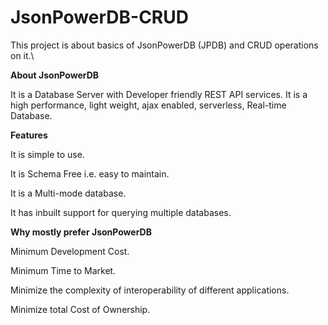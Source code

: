 # JsonPowerDB-CRUD
This project is about basics of JsonPowerDB (JPDB) and CRUD operations on it.\

**About JsonPowerDB**


It is a Database Server with Developer friendly REST API services. It is a high performance, light weight, ajax enabled, serverless, Real-time Database.

**Features**


It is simple to use.

It is Schema Free i.e. easy to maintain.

It is a Multi-mode database.

It has inbuilt support for querying multiple databases.

**Why mostly prefer JsonPowerDB**


Minimum Development Cost.

Minimum Time to Market.

Minimize the complexity of interoperability of different applications.

Minimize total Cost of Ownership. 

